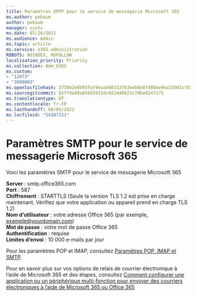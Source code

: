 ```yaml
---
title: Paramètres SMTP pour le service de messagerie Microsoft 365
ms.author: pebaum
author: pebaum
manager: scotv
ms.date: 07/26/2021
ms.audience: Admin
ms.topic: article
ms.service: o365-administration
ROBOTS: NOINDEX, NOFOLLOW
localization_priority: Priority
ms.collection: Adm_O365
ms.custom:
- "12073"
- "3000003"
ms.openlocfilehash: 373042e9593faf4eaa486313763beb8e8f48b6e9ea159d1cfb37b9df826384f4
ms.sourcegitcommit: b5f7da89a650d2915dc652449623c78be6247175
ms.translationtype: HT
ms.contentlocale: fr-FR
ms.lasthandoff: 08/05/2021
ms.locfileid: "54107151"
---
```

# <a name="smtp-settings-for-the-microsoft-365-mail-service"></a>Paramètres SMTP pour le service de messagerie Microsoft 365

Voici les paramètres SMTP pour le service de messagerie Microsoft 365

**Server** : smtp.office365.com </br>
**Port** : 587 </br>
**Chiffrement** : STARTTLS (Seule la version TLS 1.2 est prise en charge maintenant. Vérifiez que votre application ou appareil prend en charge TLS 1.2) </br>
**Nom d’utilisateur** : votre adresse Office 365 (par exemple, example@yourdomain.com) </br>
**Mot de passe** : votre mot de passe Office 365 </br>
**Authentification** : requise </br>
**Limites d’envoi** : 10 000 e-mails par jour </br>

Pour les paramètres POP et IMAP, consultez [Paramètres POP, IMAP et SMTP](https://support.microsoft.com/office/pop-imap-and-smtp-settings-8361e398-8af4-4e97-b147-6c6c4ac95353).
 
Pour en savoir plus sur vos options de relais de courrier électronique à l’aide de Microsoft 365 et des étapes, consultez [Comment configurer une application ou un périphérique multi-fonction pour envoyer des courriers électroniques à l’aide de Microsoft 365 ou Office 365](/exchange/mail-flow-best-practices/how-to-set-up-a-multifunction-device-or-application-to-send-email-using-microsoft-365-or-office-365)